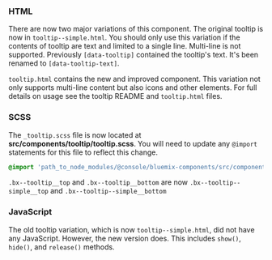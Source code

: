 ### HTML

There are now two major variations of this component. The original tooltip is now in `tooltip--simple.html`. You should only use this variation if the contents of tooltip are text and limited to a single line. Multi-line is not supported. Previously `[data-tooltip]` contained the tooltip's text. It's been renamed to `[data-tooltip-text]`.

`tooltip.html` contains the new and improved component. This variation not only supports multi-line content but also icons and other elements. For full details on usage see the tooltip README and `tooltip.html` files.

### SCSS

The `_tooltip.scss` file is now located at __src/components/tooltip/tooltip.scss__. You will need to update any `@import` statements for this file to reflect this change.

```scss
@import 'path_to_node_modules/@console/bluemix-components/src/components/tooltip/tooltip;
```

`.bx--tooltip__top` and `.bx--tooltip__bottom` are now `.bx--tooltip--simple__top` and `.bx--tooltip--simple__bottom`

### JavaScript

The old tooltip variation, which is now `tooltip--simple.html`, did not have any JavaScript. However, the new version does. This includes `show()`, `hide()`, and `release()` methods.
